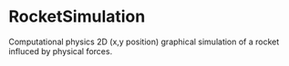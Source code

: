 # RocketSimulation
 Computational physics 2D (x,y position) graphical simulation of a rocket influced by physical forces.
